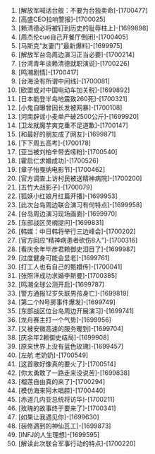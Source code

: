 
1. [解放军喊话台舰：不要为台独卖命]-[1700477]
1. [高盛CEO拉响警报]-[1700025]
1. [赖清德必将被钉到历史的耻辱柱上]-[1699898]
1. [周杰伦cue自己开餐厅倒闭]-[1700405]
1. [马斯克“友妻门”最新爆料]-[1699975]
1. [解放军台岛周边演习正当必要]-[1700214]
1. [台湾青年谈赖清德就职演说]-[1700226]
1. [鸣潮剧情]-[1700417]
1. [台海没有所谓中间线]-[1700081]
1. [欧盟或对中国电动车加关税]-[1699892]
1. [日本能登半岛地震致260死]-[1700321]
1. [小鬼自曝曾因长发被网暴]-[1700108]
1. [河南辟谣小麦单产破2500公斤]-[1699920]
1. [卫龙就魔芋爽克重不足道歉]-[1700147]
1. [和最好的朋友成了网友]-[1699871]
1. [下下周五高考]-[1700178]
1. [亚当被刘柏辛带去嗦粉]-[1700540]
1. [霍启仁求婚成功]-[1700526]
1. [章子怡戛纳电影节]-[1700462]
1. [官方调查上访村民被送精神病院]-[1700200]
1. [五竹大战影子]-[1700079]
1. [狐妖小红娘月红篇开播]-[1699953]
1. [此次台岛周边联合演习有何特点]-[1699958]
1. [台岛周边演习现场画面]-[1699970]
1. [东部战区灵魂提问]-[1699831]
1. [韩媒：中日韩将举行三边峰会]-[1700202]
1. [官方回应“精神病患者砍伤8人”]-[1700316]
1. [看庆余年毕彦君赖御史泪目了]-[1699987]
1. [过度健身可能会显老]-[1699761]
1. [打工人也有自己的甄嬛传]-[1700041]
1. [张照洋成功求婚李斯曼]-[1700385]
1. [鸣潮全球公测开启]-[1699787]
1. [警方通报12岁失联男孩身亡]-[1699819]
1. [第二个N号房事件爆发]-[1699749]
1. [东部战区位台岛周边开展演习]-[1699741]
1. [龙舟赛主打一个气势]-[1699956]
1. [又被安徽高速的服务暖到]-[1699704]
1. [庆余年2赖御史结局]-[1699908]
1. [原来世界上没有蓝色玫瑰]-[1699457]
1. [左航 老奶奶]-[1700549]
1. [这首歌好像真的要火了]-[1700514]
1. [你太勇敢了一路走来没说苦]-[1699838]
1. [榴莲自由真的来了]-[1700294]
1. [模仿海来阿木唱腔]-[1700440]
1. [赤道几内亚总统将访华]-[1700211]
1. [玫瑰的故事终于要来了]-[1700341]
1. [如果让我遇见你]-[1699630]
1. [装修遇到的神仙瓦工]-[1699873]
1. [INFJ的人生理想]-[1699595]
1. [解读此次联合军事行动的特点]-[1700220]